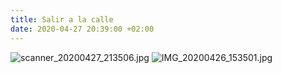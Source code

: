 ```yaml
---
title: Salir a la calle
date: 2020-04-27 20:39:00 +02:00
---
```


![scanner_20200427_213506.jpg](/uploads/scanner_20200427_213506.jpg)   ![IMG_20200426_153501.jpg](/uploads/IMG_20200426_153501.jpg)                                                                                                                                     